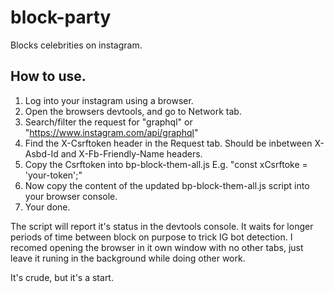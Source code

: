# block-party
Blocks celebrities on instagram.

## How to use.
1. Log into your instagram using a browser.
2. Open the browsers devtools, and go to Network tab.
3. Search/filter the request for "graphql" or "https://www.instagram.com/api/graphql"
4. Find the X-Csrftoken header in the Request tab. Should be inbetween X-Asbd-Id and X-Fb-Friendly-Name headers.
5. Copy the Csrftoken into bp-block-them-all.js E.g. "const xCsrftoke = 'your-token';"
6. Now copy the content of the updated bp-block-them-all.js script into your browser console.
7. Your done.

The script will report it's status in the devtools console. It waits for longer periods of time between block on purpose to trick IG bot detection.
I recomed opening the browser in it own window with no other tabs, just leave it runing in the background while doing other work.

It's crude, but it's a start.

